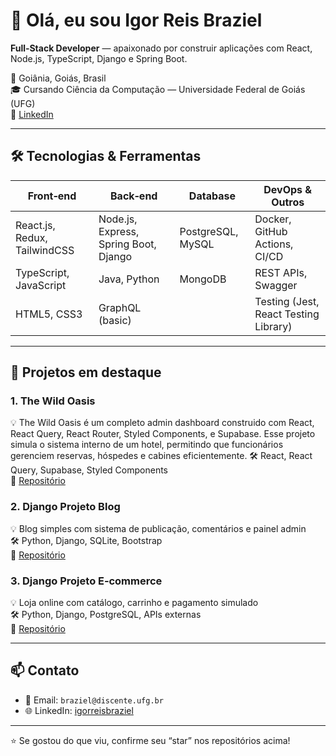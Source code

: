 # 👋 Olá, eu sou Igor Reis Braziel

**Full‑Stack Developer** — apaixonado por construir aplicações com React, Node.js, TypeScript, Django e Spring Boot.

📍 Goiânia, Goiás, Brasil  
🎓 Cursando Ciência da Computação — Universidade Federal de Goiás (UFG)  
🔗 [LinkedIn](https://www.linkedin.com/in/igor-reis-braziel-499b00300)

---

## 🛠️ Tecnologias & Ferramentas

| Front‑end | Back‑end | Database    | DevOps & Outros |
|-----------|----------|-------------|------------------|
| React.js, Redux, TailwindCSS | Node.js, Express, Spring Boot, Django | PostgreSQL, MySQL | Docker, GitHub Actions, CI/CD |
| TypeScript, JavaScript | Java, Python | MongoDB | REST APIs, Swagger |
| HTML5, CSS3 | GraphQL (basic) | | Testing (Jest, React Testing Library) |

---

## 🔎 Projetos em destaque

### 1. The Wild Oasis  
💡 The Wild Oasis é um completo admin dashboard construido com React, React Query, React Router, Styled Components, e Supabase. 
Esse projeto simula o sistema interno de um hotel, permitindo que funcionários gerenciem reservas, hóspedes e cabines eficientemente.
🛠️ React, React Query, Supabase, Styled Components  
📘 [Repositório](https://github.com/Igorbraziel/the-wild-oasis)

### 2. Django Projeto Blog  
💡 Blog simples com sistema de publicação, comentários e painel admin  
🛠️ Python, Django, SQLite, Bootstrap  
📘 [Repositório](https://github.com/Igorbraziel/Django_Projeto_Blog)

### 3. Django Projeto E‑commerce  
💡 Loja online com catálogo, carrinho e pagamento simulado  
🛠️ Python, Django, PostgreSQL, APIs externas  
📘 [Repositório](https://github.com/Igorbraziel/Django_Projeto_E-commerce)

---

## 📫 Contato

- 📧 Email: `braziel@discente.ufg.br`  
- 🌐 LinkedIn: [igorreisbraziel](https://www.linkedin.com/in/igor-reis-braziel-499b00300)

---

⭐ Se gostou do que viu, confirme seu “star” nos repositórios acima!  
